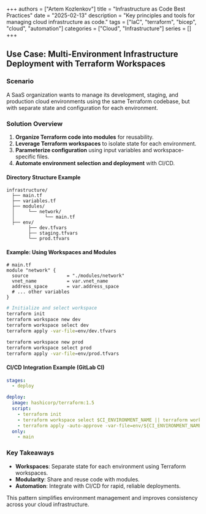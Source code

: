 +++
authors = ["Artem Kozlenkov"]
title = "Infrastructure as Code Best Practices"
date = "2025-02-13"
description = "Key principles and tools for managing cloud infrastructure as code."
tags = ["IaC", "terraform", "bicep", "cloud", "automation"]
categories = ["Cloud", "Infrastructure"]
series = []
+++

## Use Case: Multi-Environment Infrastructure Deployment with Terraform Workspaces

### Scenario

A SaaS organization wants to manage its development, staging, and production cloud environments using the same Terraform codebase, but with separate state and configuration for each environment.

### Solution Overview

1. **Organize Terraform code into modules** for reusability.
2. **Leverage Terraform workspaces** to isolate state for each environment.
3. **Parameterize configuration** using input variables and workspace-specific files.
4. **Automate environment selection and deployment** with CI/CD.

#### Directory Structure Example

```
infrastructure/
  ├── main.tf
  ├── variables.tf
  ├── modules/
  │     └── network/
  │           └── main.tf
  ├── env/
        ├── dev.tfvars
        ├── staging.tfvars
        └── prod.tfvars
```

#### Example: Using Workspaces and Modules

```hcl
# main.tf
module "network" {
  source              = "./modules/network"
  vnet_name           = var.vnet_name
  address_space       = var.address_space
  # ... other variables
}
```

```bash
# Initialize and select workspace
terraform init
terraform workspace new dev
terraform workspace select dev
terraform apply -var-file=env/dev.tfvars

terraform workspace new prod
terraform workspace select prod
terraform apply -var-file=env/prod.tfvars
```

#### CI/CD Integration Example (GitLab CI)

```yaml
stages:
  - deploy

deploy:
  image: hashicorp/terraform:1.5
  script:
    - terraform init
    - terraform workspace select $CI_ENVIRONMENT_NAME || terraform workspace new $CI_ENVIRONMENT_NAME
    - terraform apply -auto-approve -var-file=env/${CI_ENVIRONMENT_NAME}.tfvars
  only:
    - main
```

### Key Takeaways

- **Workspaces**: Separate state for each environment using Terraform workspaces.
- **Modularity**: Share and reuse code with modules.
- **Automation**: Integrate with CI/CD for rapid, reliable deployments.

This pattern simplifies environment management and improves consistency across your cloud infrastructure.